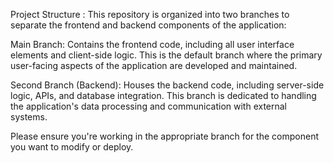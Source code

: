Project Structure :
This repository is organized into two branches to separate the frontend and backend components of the application:

Main Branch: Contains the frontend code, including all user interface elements and client-side logic. This is the default branch where the primary user-facing aspects of the application are developed and maintained.

Second Branch (Backend): Houses the backend code, including server-side logic, APIs, and database integration. This branch is dedicated to handling the application's data processing and communication with external systems.

Please ensure you're working in the appropriate branch for the component you want to modify or deploy.
